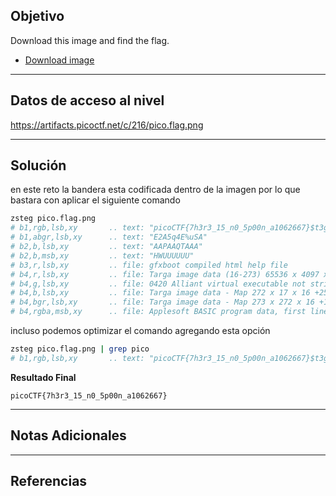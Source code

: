 ## Objetivo 

Download this image and find the flag.

- [Download image](https://artifacts.picoctf.net/c/216/pico.flag.png)

---
## Datos de acceso al nivel 

https://artifacts.picoctf.net/c/216/pico.flag.png

---
## Solución

en este reto la bandera esta codificada dentro de la imagen por lo que bastara con aplicar el siguiente comando 

``` bash
zsteg pico.flag.png
# b1,rgb,lsb,xy       .. text: "picoCTF{7h3r3_15_n0_5p00n_a1062667}$t3g0"
# b1,abgr,lsb,xy      .. text: "E2A5q4E%uSA"
# b2,b,lsb,xy         .. text: "AAPAAQTAAA"
# b2,b,msb,xy         .. text: "HWUUUUUU"
# b3,r,lsb,xy         .. file: gfxboot compiled html help file
# b4,r,lsb,xy         .. file: Targa image data (16-273) 65536 x 4097 x 1 +4352 +4369 - 1-bit alpha - right "\021\020\001\001\021\021\001\001\021\021\001"
# b4,g,lsb,xy         .. file: 0420 Alliant virtual executable not stripped
# b4,b,lsb,xy         .. file: Targa image data - Map 272 x 17 x 16 +257 +272 - 1-bit alpha "\020\001\021\001\021\020\020\001\020\001\020\001"
# b4,bgr,lsb,xy       .. file: Targa image data - Map 273 x 272 x 16 +1 +4113 - 1-bit alpha "\020\001\001\001"
# b4,rgba,msb,xy      .. file: Applesoft BASIC program data, first line number 8
```

incluso podemos optimizar el comando agregando esta opción

``` bash
zsteg pico.flag.png | grep pico
# b1,rgb,lsb,xy       .. text: "picoCTF{7h3r3_15_n0_5p00n_a1062667}$t3g0"
```

**Resultado Final**
```
picoCTF{7h3r3_15_n0_5p00n_a1062667}
```

---
## Notas Adicionales 

---
## Referencias 
